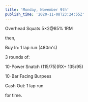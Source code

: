 ```yaml
---
title: 'Monday, November 9th'
publish_time: '2020-11-08T23:24:55Z'
---
```


Overhead Squats 5×2\@85% 1RM

then,

Buy In: 1 lap run (480m's)

3 rounds of:

10-Power Snatch (115/75)(RX+ 135/95)

10-Bar Facing Burpees

Cash Out: 1 lap run

for time.
